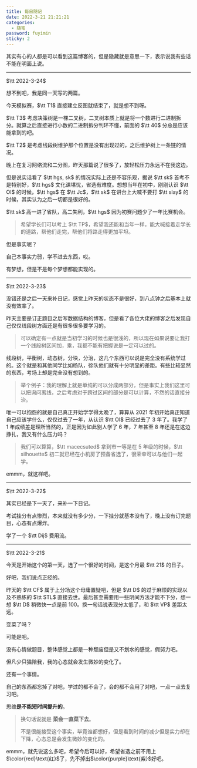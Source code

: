 ```yaml
---
title: 每日随记
date: 2022-3-21 21:21:21
categories:
  - 随笔
password: fuyimin
sticky: 2
---
```


其实有心的人都是可以看到这篇博客的，但是隐藏就是意思一下，表示说我有些话不能在明面上说。

---

$\tt 2022-3-24$

想不到吧，我是同一天写的两篇。

今天模拟赛，$\tt T1$ 直接建立反图就结束了，就是想不到呀。

$\tt T3$ 考虑决策树是一棵二叉树，二叉树本质上就是将一个数进行二进制拆分。就算之后直接进行小数的二进制拆分判环不懂，前面的 $\tt 40$ 分总是应该能拿到的吧。

$\tt T2$ 是考虑线段树维护那个位置是没有出现过的，之后维护树上一条链的情况。

晚上在复习网络流和二分图，昨天那篇说了很多了，放轻松压力永远不在我这边。

但是说实话看了 $\tt hgs, sk$ 的情况实际上还是不容乐观，据说 $\tt sk$ 首考不是特别好，$\tt hgs$ 文化课堪忧，省选有难度。想想当年在初中，刚刚认识 $\tt OI$ 的时候，$\tt hgs$ 在 $\tt Jc$，$\tt sk$ 在讲台上大喊不要打 $\tt slay$ 的时候，其实认为之后一切都是很好的。

$\tt sk$ 高一进了省队，高二失利，$\tt hgs$ 因为初赛问题少了一年比赛机会。

> 希望学长们可以考上 $\tt TP$，希望我还能和当年一样，能大喊接着走学长的道路，帮他们走完，帮他们将路走得更加平坦。

但是事实呢？

自己本事实力弱，学不进去东西，哎。

有梦想，但是不是每个梦想都能实现的。

---

$\tt 2022-3-23$

没错还是之后一天来补日记，感觉上昨天的状态不是很好，到八点钟之后基本上就没有效率了。

昨天主要是订正题目之后写数据结构的博客，但是看了各位大佬的博客之后发现自己仅仅线段树方面还是有很多很多要学习的。

> 可以确定有一点就是当初学习的时候也是很浅的，所以现在如果说要让我打一个线段树区间加，乘，我都不能有把握说是一定可以过的。

线段树，平衡树，动态树，分块，分治，这几个东西可以说是完全没有系统学过的。这个就是和其他同学比如杨队，徐队他们就有十分明显的差距。有些比较显然的东西，考场上却是完全没有想到的。

> 举个例子：我的理解上就是单纯的可以分成两部分，但是事实上我们这里可以把询问离线，之后考虑对于跨过区间的部分是可以计算，不然的话直接分治。

唯一可以抱怨的就是自己真正开始学学得太晚了，算算从 $2021$ 年初开始真正知道自己应该学什么，仅仅过去了一年，从认识 $\tt OI$ 已经过去了 $3$ 年了。我学了 $1$ 年成绩差是理所当然的，正是因为如此别人学了 $6$ 年，$7$ 年甚至 $8$ 年还是在这边挣扎，我又有什么压力吗？

> 我们可以算算，$\tt macecsuted$ 拿到市一等是在 $5$ 年级的时候，$\tt silhouette$ 初二就已经在小机房了预备省选了，很荣幸可以与他们一起学。

emmm，就这样吧。

---

$\tt 2022-3-22$

其实已经是下一天了，来补一下日记。

考试挂分有点惨烈，本来就没有多少分，一下挂分就基本没有了，晚上没有订完题目，心态有点爆炸。

学了一个 $\tt Dij$ 费用流。

---

$\tt 2022-3-21$ 

今天是开始这个的第一天，选了一个很好的时间，是这个月最 $\tt 21$ 的日子。

好吧，我们说点正经的。

昨天的 $\tt CF$ 属于上分场这个毋庸置疑吧，但是 $\tt D$ 的过于麻烦的实现以及不熟练的 $\tt STL$ 直接去世。最后甚至需要用一些阴间方法才能不下分，想一想 $\tt D$ 稍微快一点是前 $100$。换一句话说表现分太低了，和 $\tt VP$ 差距太远。

变菜了吗？

可能是吧。

没有心情做题目，整体感觉上都是一种颓废但是又不划水的感觉，假努力吧。

但凡少只猫陪我，我的心态就会发生微妙的变化了。

还有一个事情。

自己的东西都忘掉了对吧，学过的都不会了，会的都不会用了对吧，一点一点去复习吧。

思维**是不能短时间提升的**。

> 换句话说就是 **菜会一直菜下去**。
> 
> 不是很能接受这个事实，毕竟谁都想好，但是看到时间的减少但是实力却在下降，心态总是会发生微妙的变化的。

emmm，就先说这么多吧，希望今后可以好，希望省选之前不用上$\color{red}\text{红}$了，先不掉出$\color{purple}\text{紫}$好吧。
